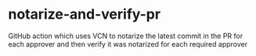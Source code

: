 # notarize-and-verify-pr
GitHub action which uses VCN to notarize the latest commit in the PR for each approver and then verify it was notarized for each required approver

